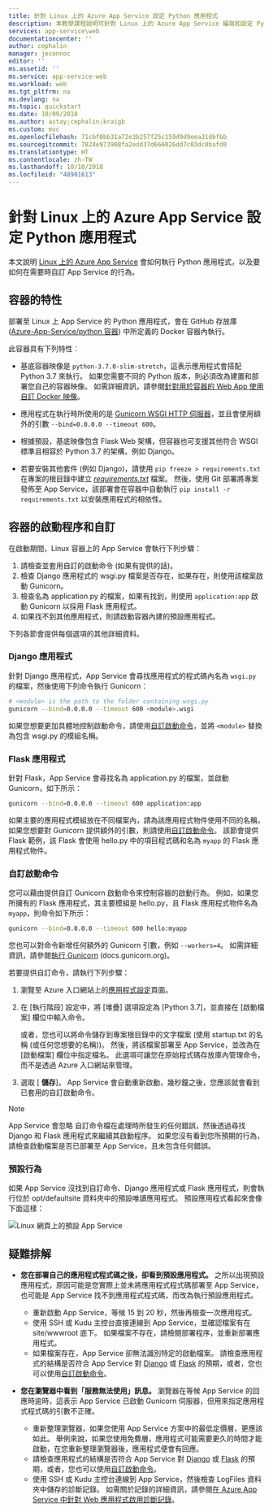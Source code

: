 ```yaml
---
title: 針對 Linux 上的 Azure App Service 設定 Python 應用程式
description: 本教學課程說明可針對 Linux 上的 Azure App Service 編寫和設定 Python 應用程式的選項。
services: app-service\web
documentationcenter: ''
author: cephalin
manager: jeconnoc
editor: ''
ms.assetid: ''
ms.service: app-service-web
ms.workload: web
ms.tgt_pltfrm: na
ms.devlang: na
ms.topic: quickstart
ms.date: 10/09/2018
ms.author: astay;cephalin;kraigb
ms.custom: mvc
ms.openlocfilehash: 71cbf0bb31a72e3b257f25c159d9d9eea31dbfbb
ms.sourcegitcommit: 7824e973908fa2edd37d666026dd7c03dc0bafd0
ms.translationtype: HT
ms.contentlocale: zh-TW
ms.lasthandoff: 10/10/2018
ms.locfileid: "48901613"
---
```

# <a name="configure-your-python-app-for-the-azure-app-service-on-linux"></a>針對 Linux 上的 Azure App Service 設定 Python 應用程式

本文說明 [Linux 上的 Azure App Service](app-service-linux-intro.md) 會如何執行 Python 應用程式，以及要如何在需要時自訂 App Service 的行為。

## <a name="container-characteristics"></a>容器的特性

部署至 Linux 上 App Service 的 Python 應用程式，會在 GitHub 存放庫 ([Azure-App-Service/python 容器](https://github.com/Azure-App-Service/python/tree/master/3.7.0)) 中所定義的 Docker 容器內執行。

此容器具有下列特性︰

- 基底容器映像是 `python-3.7.0-slim-stretch`，這表示應用程式會搭配 Python 3.7 來執行。 如果您需要不同的 Python 版本，則必須改為建置和部署您自己的容器映像。 如需詳細資訊，請參閱[針對用於容器的 Web App 使用自訂 Docker 映像](tutorial-custom-docker-image.md)。

- 應用程式在執行時所使用的是 [Gunicorn WSGI HTTP 伺服器](http://gunicorn.org/)，並且會使用額外的引數 `--bind=0.0.0.0 --timeout 600`。

- 根據預設，基底映像包含 Flask Web 架構，但容器也可支援其他符合 WSGI 標準且相容於 Python 3.7 的架構，例如 Django。

- 若要安裝其他套件 (例如 Django)，請使用 `pip freeze > requirements.txt` 在專案的根目錄中建立 [*requirements.txt*](https://pip.pypa.io/en/stable/user_guide/#requirements-files) 檔案。 然後，使用 Git 部署將專案發佈至 App Service，該部署會在容器中自動執行 `pip install -r requirements.txt` 以安裝應用程式的相依性。

## <a name="container-startup-process-and-customizations"></a>容器的啟動程序和自訂

在啟動期間，Linux 容器上的 App Service 會執行下列步驟：

1. 請檢查並套用自訂的啟動命令 (如果有提供的話)。
1. 檢查 Django 應用程式的 wsgi.py 檔案是否存在，如果存在，則使用該檔案啟動 Gunicorn。
1. 檢查名為 application.py 的檔案，如果有找到，則使用 `application:app` 啟動 Gunicorn 以採用 Flask 應用程式。
1. 如果找不到其他應用程式，則請啟動容器內建的預設應用程式。

下列各節會提供每個選項的其他詳細資料。

### <a name="django-app"></a>Django 應用程式

針對 Django 應用程式，App Service 會尋找應用程式的程式碼內名為 `wsgi.py` 的檔案，然後使用下列命令執行 Gunicorn：

```bash
# <module> is the path to the folder containing wsgi.py
gunicorn --bind=0.0.0.0 --timeout 600 <module>.wsgi
```

如果您想要更加具體地控制啟動命令，請使用[自訂啟動命令](#custom-startup-command)，並將 `<module>` 替換為包含 wsgi.py 的模組名稱。

### <a name="flask-app"></a>Flask 應用程式

針對 Flask，App Service 會尋找名為 application.py 的檔案，並啟動 Gunicorn，如下所示：

```bash
gunicorn --bind=0.0.0.0 --timeout 600 application:app
```

如果主要的應用程式模組放在不同檔案內，請為該應用程式物件使用不同的名稱，如果您想要對 Gunicorn 提供額外的引數，則請使用[自訂啟動命令](#custom-startup-command)。 該節會提供 Flask 範例，該 Flask 會使用 hello.py 中的項目程式碼和名為 `myapp` 的 Flask 應用程式物件。

### <a name="custom-startup-command"></a>自訂啟動命令

您可以藉由提供自訂 Gunicorn 啟動命令來控制容器的啟動行為。 例如，如果您所擁有的 Flask 應用程式，其主要模組是 hello.py，且 Flask 應用程式物件名為 `myapp`，則命令如下所示：

```bash
gunicorn --bind=0.0.0.0 --timeout 600 hello:myapp
```

您也可以對命令新增任何額外的 Gunicorn 引數，例如 `--workers=4`。 如需詳細資訊，請參閱[執行 Gunicorn](http://docs.gunicorn.org/en/stable/run.html) (docs.gunicorn.org)。

若要提供自訂命令，請執行下列步驟：

1. 瀏覽至 Azure 入口網站上的[應用程式設定](../web-sites-configure.md?toc=%2fazure%2fapp-service%2fcontainers%2ftoc.json)頁面。

1. 在 [執行階段] 設定中，將 [堆疊] 選項設定為 [Python 3.7]，並直接在 [啟動檔案] 欄位中輸入命令。

    或者，您也可以將命令儲存到專案根目錄中的文字檔案 (使用 startup.txt 的名稱 (或任何您想要的名稱))。 然後，將該檔案部署至 App Service，並改為在 [啟動檔案] 欄位中指定檔名。 此選項可讓您在原始程式碼存放庫內管理命令，而不是透過 Azure 入口網站來管理。

1. 選取 [ **儲存**]。 App Service 會自動重新啟動，幾秒鐘之後，您應該就會看到已套用的自訂啟動命令。

> [!Note]
> App Service 會忽略 自訂命令檔在處理時所發生的任何錯誤，然後透過尋找 Django 和 Flask 應用程式來繼續其啟動程序。 如果您沒有看到您所預期的行為，請檢查啟動檔案是否已部署至 App Service，且未包含任何錯誤。

### <a name="default-behavior"></a>預設行為

如果 App Service 沒找到自訂命令、Django 應用程式或 Flask 應用程式，則會執行位於 opt/defaultsite 資料夾中的預設唯讀應用程式。 預設應用程式看起來會像下面這樣：

![Linux 網頁上的預設 App Service](media/how-to-configure-python/default-python-app.png)

## <a name="troubleshooting"></a>疑難排解

- **您在部署自己的應用程式程式碼之後，卻看到預設應用程式。**  之所以出現預設應用程式，原因可能是您實際上並未將應用程式程式碼部署至 App Service，也可能是 App Service 找不到應用程式程式碼，而改為執行預設應用程式。
  - 重新啟動 App Service，等候 15 到 20 秒，然後再檢查一次應用程式。
  - 使用 SSH 或 Kudu 主控台直接連線到 App Service，並確認檔案有在 site/wwwroot 底下。 如果檔案不存在，請檢閱部署程序，並重新部署應用程式。
  - 如果檔案存在，App Service 卻無法識別特定的啟動檔案。 請檢查應用程式的結構是否符合 App Service 對 [Django](#django-app) 或 [Flask](#flask-app) 的預期，或者，您也可以使用[自訂啟動命令](#custom-startup-command)。

- **您在瀏覽器中看到「服務無法使用」訊息。** 瀏覽器在等候 App Service 的回應時逾時，這表示 App Service 已啟動 Gunicorn 伺服器，但用來指定應用程式程式碼的引數不正確。
  - 重新整理瀏覽器，如果您使用 App Service 方案中的最低定價層，更應該如此。 舉例來說，如果您使用免費層，應用程式可能需要更久的時間才能啟動，在您重新整理瀏覽器後，應用程式便會有回應。
  - 請檢查應用程式的結構是否符合 App Service 對 [Django](#django-app) 或 [Flask](#flask-app) 的預期，或者，您也可以使用[自訂啟動命令](#custom-startup-command)。
  - 使用 SSH 或 Kudu 主控台連線到 App Service，然後檢查 LogFiles 資料夾中儲存的診斷記錄。 如需關於記錄的詳細資訊，請參閱[在 Azure App Service 中針對 Web 應用程式啟用診斷記錄](../web-sites-enable-diagnostic-log.md)。

